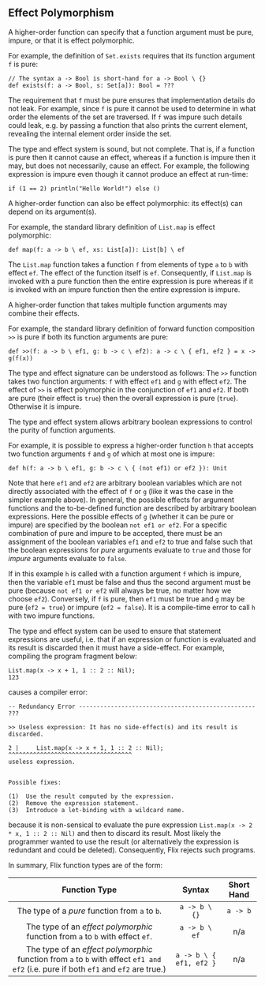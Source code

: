 ## Effect Polymorphism

A higher-order function can specify that a function
argument must be pure, impure, or that it is effect
polymorphic.

For example, the definition of `Set.exists` requires
that its function argument `f` is pure:

```flix
// The syntax a -> Bool is short-hand for a -> Bool \ {}
def exists(f: a -> Bool, s: Set[a]): Bool = ???
```

The requirement that `f` must be pure ensures that
implementation details do not leak.
For example, since `f` is pure it cannot be used to
determine in what order the elements of the set are
traversed.
If `f` was impure such details could leak, e.g. by
passing a function that also prints the current
element, revealing the internal element order inside
the set.

The type and effect system is sound, but not
complete.
That is, if a function is pure then it cannot cause
an effect, whereas if a function is impure then it
may, but does not necessarily, cause an effect.
For example, the following expression is impure even
though it cannot produce an effect at run-time:

```flix
if (1 == 2) println("Hello World!") else ()
```

A higher-order function can also be effect
polymorphic: its effect(s) can depend on its
argument(s).

For example, the standard library definition of
`List.map` is effect polymorphic:

```flix
def map(f: a -> b \ ef, xs: List[a]): List[b] \ ef
```

The `List.map` function takes a function `f` from
elements of type `a` to `b` with effect `ef`.
The effect of the function itself is `ef`.
Consequently, if `List.map` is invoked with a pure
function then the entire expression is pure whereas
if it is invoked with an impure function then the
entire expression is impure.

A higher-order function that takes multiple function
arguments may combine their effects.

For example, the standard library definition of
forward function composition `>>` is pure if both its
function arguments are pure:

```flix
def >>(f: a -> b \ ef1, g: b -> c \ ef2): a -> c \ { ef1, ef2 } = x -> g(f(x))
```

The type and effect signature can be understood as
follows: The `>>` function takes two function
arguments: `f` with effect `ef1` and `g` with
effect `ef2`.
The effect of `>>` is effect polymorphic in the
conjunction of `ef1` and `ef2`.
If both are pure (their effect is `true`) then the
overall expression is pure (`true`).
Otherwise it is impure.

The type and effect system allows arbitrary boolean
expressions to control the purity of function
arguments.

For example, it is possible to express a higher-order
function `h` that accepts two function arguments `f`
and `g` of which at most one is impure:

```flix
def h(f: a -> b \ ef1, g: b -> c \ { (not ef1) or ef2 }): Unit
```

Note that here `ef1` and `ef2` are arbitrary boolean
variables which are not directly associated with the
effect of `f` or `g` (like it was the case in the
simpler example above).
In general, the possible effects for argument
functions and the to-be-defined function are described
by arbitrary boolean expressions.
Here the possible effects of `g` (whether it can be
pure or impure) are specified by the boolean
`not ef1 or ef2`.
For a specific combination of pure and impure to be
accepted, there must be an assignment of the boolean
variables `ef1` and `ef2` to true and false such that
the boolean expressions for _pure_ arguments evaluate
to `true` and those for _impure_ arguments evaluate to
`false`.

If in this example `h` is called with a function
argument `f` which is impure, then the variable `ef1`
must be false and thus the second argument must be
pure (because `not ef1 or ef2` will always be true,
no matter how we choose `ef2`).
Conversely, if `f` is pure, then `ef1` must be true
and `g` may be pure (`ef2 = true`) or impure
(`ef2 = false`).
It is a compile-time error to call `h` with two impure
functions.

The type and effect system can be used to ensure that
statement expressions are useful, i.e. that if an
expression or function is evaluated and its result is
discarded then it must have a side-effect.
For example, compiling the program fragment below:

```flix
List.map(x -> x + 1, 1 :: 2 :: Nil);
123
```

causes a compiler error:

```
-- Redundancy Error -------------------------------------------------- ???

>> Useless expression: It has no side-effect(s) and its result is discarded.

2 |     List.map(x -> x + 1, 1 :: 2 :: Nil);
^^^^^^^^^^^^^^^^^^^^^^^^^^^^^^^^^^^
useless expression.


Possible fixes:

(1)  Use the result computed by the expression.
(2)  Remove the expression statement.
(3)  Introduce a let-binding with a wildcard name.
```

because it is non-sensical to evaluate the pure
expression
`List.map(x -> 2 * x, 1 :: 2 :: Nil)` and then to
discard its result.
Most likely the programmer wanted to use the result
(or alternatively the expression is redundant and
could be deleted).
Consequently, Flix rejects such programs.

In summary, Flix function types are of the form:

|                                                            Function Type                                                             |         Syntax          | Short Hand |
| :----------------------------------------------------------------------------------------------------------------------------------: | :---------------------: | :--------: |
|                                            The type of a _pure_ function from `a` to `b`.                                            |      `a -> b \ {}`      |  `a -> b`  |
|                            The type of an _effect polymorphic_ function from `a` to `b` with effect `ef`.                            |      `a -> b \ ef`      |    n/a     |
| The type of an _effect polymorphic_ function from `a` to `b` with effect `ef1 and ef2` (i.e. pure if both `ef1` and `ef2` are true.) | `a -> b \ { ef1, ef2 }` |    n/a     |

